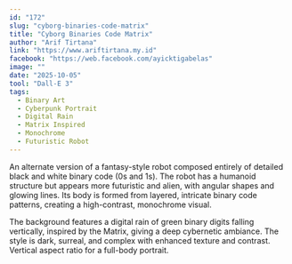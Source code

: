 ```yaml
---
id: "172"
slug: "cyborg-binaries-code-matrix"
title: "Cyborg Binaries Code Matrix"
author: "Arif Tirtana"
link: "https://www.ariftirtana.my.id"
facebook: "https://web.facebook.com/ayicktigabelas"
image: ""
date: "2025-10-05"
tool: "Dall-E 3"
tags:
  - Binary Art
  - Cyberpunk Portrait
  - Digital Rain
  - Matrix Inspired
  - Monochrome
  - Futuristic Robot
---
```

An alternate version of a fantasy-style robot composed entirely of detailed black and white binary code (0s and 1s). The robot has a humanoid structure but appears more futuristic and alien, with angular shapes and glowing lines. Its body is formed from layered, intricate binary code patterns, creating a high-contrast, monochrome visual.

The background features a digital rain of green binary digits falling vertically, inspired by the Matrix, giving a deep cybernetic ambiance. The style is dark, surreal, and complex with enhanced texture and contrast. Vertical aspect ratio for a full-body portrait.
